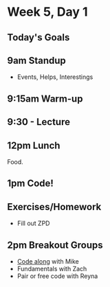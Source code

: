 # Week 5, Day 1

## Today's Goals

## 9am Standup

- Events, Helps, Interestings

## 9:15am Warm-up

## 9:30 - Lecture

## 12pm Lunch

Food.

## 1pm Code!

## Exercises/Homework

- Fill out ZPD

## 2pm Breakout Groups

- [Code along](https://github.com/gSchool/g11-course-curriculum/tree/master/week04/04_lectures/jquery-calc) with Mike
- Fundamentals with Zach
- Pair or free code with Reyna
